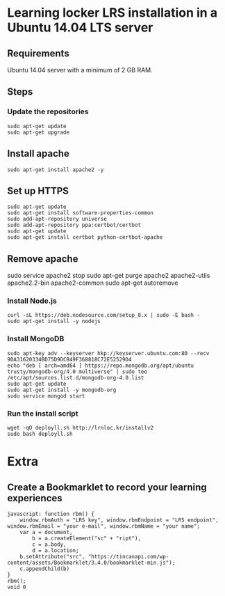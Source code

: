 # Learning locker LRS installation in a Ubuntu 14.04 LTS server

## Requirements
Ubuntu 14.04 server with a minimum of 2 GB RAM.

## Steps

### Update the repositories
```
sudo apt-get update
sudo apt-get upgrade
```
## Install apache
```
sudo apt-get install apache2 -y
```
## Set up HTTPS
```
sudo apt-get update
sudo apt-get install software-properties-common
sudo add-apt-repository universe
sudo add-apt-repository ppa:certbot/certbot
sudo apt-get update
sudo apt-get install certbot python-certbot-apache 
```

## Remove apache
sudo service apache2 stop
sudo apt-get purge apache2 apache2-utils apache2.2-bin apache2-common
sudo apt-get autoremove

### Install Node.js
```
curl -sL https://deb.nodesource.com/setup_8.x | sudo -E bash -
sudo apt-get install -y nodejs
```
### Install MongoDB
```
sudo apt-key adv --keyserver hkp://keyserver.ubuntu.com:80 --recv 9DA31620334BD75D9DCB49F368818C72E52529D4
echo "deb [ arch=amd64 ] https://repo.mongodb.org/apt/ubuntu trusty/mongodb-org/4.0 multiverse" | sudo tee /etc/apt/sources.list.d/mongodb-org-4.0.list
sudo apt-get update
sudo apt-get install -y mongodb-org
sudo service mongod start
```
### Run the install script

```
wget -qO deployll.sh http://lrnloc.kr/installv2
sudo bash deployll.sh
```

# Extra

## Create a Bookmarklet to record your learning experiences
```
javascript: function rbm() {
    window.rbmAuth = "LRS key", window.rbmEndpoint = "LRS endpoint", window.rbmEmail = "your e-mail", window.rbmName = "your name";
    var a = document,
        b = a.createElement("sc" + "ript"),
        c = a.body,
        d = a.location;
    b.setAttribute("src", "https://tincanapi.com/wp-content/assets/Bookmarklet/3.4.0/bookmarklet-min.js");
    c.appendChild(b)
}
rbm();
void 0
```
